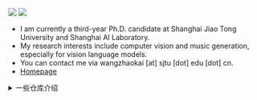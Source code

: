 ![](http://github-profile-summary-cards.vercel.app/api/cards/stats?username=wzk1015&theme=github)
![](http://github-profile-summary-cards.vercel.app/api/cards/productive-time?username=wzk1015&theme=github&utcOffset=8)




- I am currently a third-year Ph.D. candidate at Shanghai Jiao Tong University and Shanghai AI Laboratory.
- My research interests include computer vision and music generation, especially for vision language models.
- You can contact me via wangzhaokai [at] sjtu [dot] edu [dot] cn.
- [Homepage](https://www.wzk.plus)



<details>

<summary>一些仓库介绍</summary>

* 发表论文
  * [CNMT](https://github.com/wzk1015/CNMT): Confidence-aware Non-repetitive Multimodal Transformers for TextCaps (AAAI 2021) ![](https://unv-shield.librian.net/api/unv_shield?repo=wzk1015/CNMT&url=https://avatars.githubusercontent.com/u/53330871&scale=0.7)
  * [CMT](https://github.com/wzk1015/video-bgm-generation): Video Background Music Generation with Controllable Music Transformer (ACM MM 2021 Best Paper Award) ![](https://unv-shield.librian.net/api/unv_shield?repo=wzk1015/video-bgm-generation&url=https://avatars.githubusercontent.com/u/53330871&scale=0.7)
  * [SymMV](https://github.com/zhuole1025/SymMV): Video Background Music Generation: Dataset, Method and Evaluation (ICCV 2023) ![](https://unv-shield.librian.net/api/unv_shield?repo=zhuole1025/SymMV&url=https://avatars.githubusercontent.com/u/53330871&scale=0.7)
  * [PIIP](https://github.com/OpenGVLab/PIIP): Parameter-Inverted Image Pyramid Networks (NeurIPS 2024 Spotlight) ![](https://unv-shield.librian.net/api/unv_shield?repo=OpenGVLab/PIIP&url=https://avatars.githubusercontent.com/u/53330871&scale=0.7)
  * [ITINERA](https://github.com/YihongT/ITINERA): Integrating Spatial Optimization with Large Language Models for Open-domain Urban Itinerary Planning (EMNLP 2024 Industry Track & KDD UrbComp 2024 Best Paper Award) ![](https://unv-shield.librian.net/api/unv_shield?repo=YihongT/ITINERA&url=https://avatars.githubusercontent.com/u/53330871&scale=0.7)
  * [VMB](https://github.com/wbs2788/VMB): Multimodal Music Generation with Explicit Bridges and Retrieval Augmentation ![](https://unv-shield.librian.net/api/unv_shield?repo=wbs2788/VMB&url=https://avatars.githubusercontent.com/u/53330871&scale=0.7)
  * [Mono-InternVL](https://github.com/OpenGVLab/Mono-InternVL): Mono-InternVL: Pushing the Boundaries of Monolithic Multimodal Large Language Models with Endogenous Visual Pre-training (CVPR 2025) ![](https://unv-shield.librian.net/api/unv_shield?repo=OpenGVLab/Mono-InternVL&url=https://avatars.githubusercontent.com/u/53330871&scale=0.7)
  * [Awesome-Vision-to-Music-Generation](https://github.com/wzk1015/Awesome-Vision-to-Music-Generation): Vision-to-Music Generation: A Survey ![](https://unv-shield.librian.net/api/unv_shield?repo=wzk1015/Awesome-Vision-to-Music-Generation&url=https://avatars.githubusercontent.com/u/53330871&scale=0.7)
  
* 研究笔记
  * [COCO-leaderboard](https://github.com/wzk1015/COCO-leaderboard)：COCO目标检测leaderboard笔记 ![](https://unv-shield.librian.net/api/unv_shield?repo=wzk1015/COCO-leaderboard&url=https://avatars.githubusercontent.com/u/53330871&scale=0.7)
  
* 有趣的游戏和工具
  
  * [Sanguosha](https://github.com/wzk1015/sanguosha)：文字版三国杀 ![](https://unv-shield.librian.net/api/unv_shield?repo=wzk1015/sanguosha&url=https://avatars.githubusercontent.com/u/53330871&scale=0.7)
  * [GPT-turtlesoup](https://github.com/wzk1015/GPT-turtlesoup)：ChatGPT实现AI海龟汤，GPT出题、当玩家、当裁判 ![](https://unv-shield.librian.net/api/unv_shield?repo=wzk1015/GPT-turtlesoup&url=https://avatars.githubusercontent.com/u/53330871&scale=0.7)
  * [Scraper](https://github.com/wzk1015/Scraper)：小红书、微信公众号、马蜂窝爬虫 ![](https://unv-shield.librian.net/api/unv_shield?repo=wzk1015/Scraper&url=https://avatars.githubusercontent.com/u/53330871&scale=0.7)
  * [Pokemon-Types-PageRank](https://github.com/wzk1015/Pokemon-Types-PageRank)：宝可梦属性排名，使用PageRank算法
  * [wordle-solver](https://github.com/wzk1015/wordle-solver)：wordle游戏求解器
  * [HRM-architecture](https://github.com/wzk1015/HRM-Architecture)：基于*人力资源机器*游戏的CPU、编译器等架构设计
  * [wzk-Game-Collection](https://github.com/wzk1015/wzk-Game-Collection)：python小游戏全集，飞行棋、扫雷、德州扑克、2048、五子棋等
  * [Arxiv-Assistant](https://github.com/wzk1015/Arxiv-Assistant): 自动获取每日的arxiv新论文列表、使用GPT筛选、发邮件提醒
  * [luna](https://github.com/wzk1015/luna)：简单的版本管理系统
  * [hahaha](https://github.com/wzk1015/hahaha)：自动生成表情包
  * [wzk-pypi-package](https://github.com/wzk1015/wzk-pypi-package)：自己的python包，小游戏、爬虫等娱乐性质代码合集
  
* 大学课程相关

  * [BUAA-CS-course-notes](https://github.com/wzk1015/BUAA-CS-course-notes)：北航计算机专业课代码及期末复习笔记，包含很多课的代码 ![](https://unv-shield.librian.net/api/unv_shield?repo=wzk1015/BUAA-CS-course-notes&url=https://avatars.githubusercontent.com/u/53330871&scale=0.7)
  * [BUAA-getscore](https://github.com/wzk1015/BUAA-getscore)：北航查分小工具
  * [PhysicsExperiment](https://gitee.com/PhisicsExperiment/PhysicsExperiment)：基物实验数据计算程序
  * [pku-nsd-double-major](https://github.com/wzk1015/pku-nsd-double-major)：北大国发院经双课程复习资料

</details>
